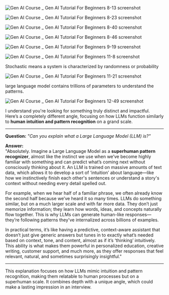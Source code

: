 ![Gen AI Course _ Gen AI Tutorial For Beginners 8-13 screenshot](https://github.com/user-attachments/assets/bcfea7b8-e2f9-4fe5-9262-446c1c7433bf)

![Gen AI Course _ Gen AI Tutorial For Beginners 8-23 screenshot](https://github.com/user-attachments/assets/24c998da-3d7f-442e-bf1c-62f072c77616)

![Gen AI Course _ Gen AI Tutorial For Beginners 8-40 screenshot](https://github.com/user-attachments/assets/fede12fe-5fad-439b-ab08-99c5b16e2c6e)

![Gen AI Course _ Gen AI Tutorial For Beginners 8-46 screenshot](https://github.com/user-attachments/assets/ee7dac08-71e1-47f2-85c0-c890afc92627)

![Gen AI Course _ Gen AI Tutorial For Beginners 9-19 screenshot](https://github.com/user-attachments/assets/76809ce5-3be5-415d-a81b-a9255fd72d2e)


![Gen AI Course _ Gen AI Tutorial For Beginners 11-8 screenshot](https://github.com/user-attachments/assets/8913984c-8ab2-4aae-ad6f-a6189cb49143)



Stochastic means a system is characterized by randomness or probability

![Gen AI Course _ Gen AI Tutorial For Beginners 11-21 screenshot](https://github.com/user-attachments/assets/b060280d-c46b-418b-a276-345e165e1494)

 large language model contains trillions of parameters to understand the patterns.

![Gen AI Course _ Gen AI Tutorial For Beginners 12-49 screenshot](https://github.com/user-attachments/assets/465a3438-3585-4de2-aff6-c46c702fe3b9)

I understand you're looking for something truly distinct and impactful. Here’s a completely different angle, focusing on how LLMs function similarly to **human intuition and pattern recognition** on a grand scale.

---

**Question:** *"Can you explain what a Large Language Model (LLM) is?"*

**Answer:**  
"Absolutely. Imagine a Large Language Model as a **superhuman pattern recognizer**, almost like the instinct we use when we’ve become highly familiar with something and can predict what’s coming next without consciously thinking about it. An LLM is trained on massive amounts of text data, which allows it to develop a sort of ‘intuition’ about language—like how we instinctively finish each other's sentences or understand a story's context without needing every detail spelled out.

For example, when we hear half of a familiar phrase, we often already know the second half because we’ve heard it so many times. LLMs do something similar, but on a much larger scale and with far more data. They don’t just memorize information; they learn how words, ideas, and concepts naturally flow together. This is why LLMs can generate human-like responses—they’re following patterns they've internalized across billions of examples.

In practical terms, it’s like having a predictive, context-aware assistant that doesn’t just give generic answers but tunes in to exactly what’s needed based on context, tone, and content, almost as if it’s ‘thinking’ intuitively. This ability is what makes them powerful in personalized education, creative writing, customer support, and much more, as they offer responses that feel relevant, natural, and sometimes surprisingly insightful."

---

This explanation focuses on how LLMs mimic intuition and pattern recognition, making them relatable to human processes but on a superhuman scale. It combines depth with a unique angle, which could make a lasting impression in an interview.
